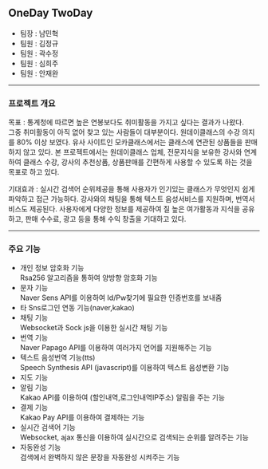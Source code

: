 ## OneDay TwoDay

- 팀장 : 남민혁
- 팀원 : 김정규
- 팀원 : 곽수정
- 팀원 : 심희주
- 팀원 : 안재완
        
*** 
     
### 프로젝트 개요
목표 : 통계청에 따르면 높은 연봉보다도 취미활동을 가지고 싶다는 결과가 나왔다.    
그중 취미활동이 아직 없어 찾고 있는 사람들이 대부분이다. 원데이클래스의 수강 의지를 80% 이상 보였다.
유사 사이트인 모카클래스에서는 클래스에 연관된 상품들을 판매하지 않고 있다.
본 프로젝트에서는 원데이클래스 업체, 전문지식을 보유한 강사와 연계하여 클래스 수강, 강사의 추천상품, 상품판매를 간편하게 사용할 수 있도록 하는 것을 목표로 하고 있다.

기대효과 : 실시간 검색어 순위제공을 통해 사용자가 인기있는 클래스가 무엇인지 쉽게 파악하고 접근 가능하다.
강사와의 채팅을 통해 텍스트 음성서비스를 지원하며, 번역서비스도 제공된다.
사용자에게 다양한 정보를 제공하여 질 높은 여가활동과 지식을 공유하고, 판매 수수료, 광고 등을 통해 수익 창출을 기대하고 있다.
     
*** 
### 주요 기능
- 개인 정보 암호화 기능    
  Rsa256 알고리즘을 통하여 양방향 암호화 기능    
- 문자 기능    
  Naver Sens API를 이용하여 Id/Pw찾기에 필요한 인증번호를 보내줌    
- 타 Sns로그인 연동 기능(naver,kakao)        
- 채팅 기능    
  Websocket과 Sock js을 이용한 실시간 채팅 기능    
- 번역 기능    
  Naver Papago API를 이용하여 여러가지 언어를 지원해주는 기능    
- 텍스트 음성번역 기능(tts)    
  Speech Synthesis API (javascript)를 이용하여 텍스트 음성변환 기능    
- 지도 기능    
- 알림 기능    
  Kakao API를 이용하여 (할인내역,로그인내역IP주소) 알림을 주는 기능    
- 결제 기능    
  Kakao Pay API를 이용하여 결제하는 기능    
- 실시간 검색어 기능    
  Websocket, ajax 통신을 이용하여 실시간으로 검색되는 순위를 알려주는 기능    
- 자동완성 기능    
  검색에서 완벽하지 않은 문장을 자동완성 시켜주는 기능    
 
  
